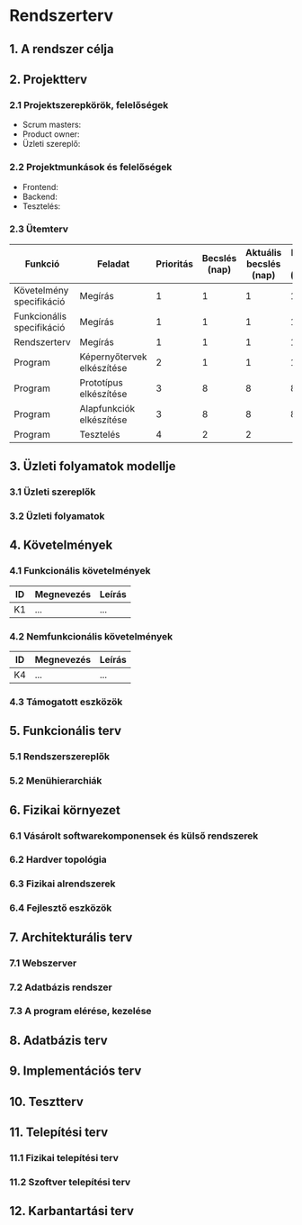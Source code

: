 # Rendszerterv

## 1. A rendszer célja

## 2. Projektterv

### 2.1 Projektszerepkörök, felelőségek

* Scrum masters:
* Product owner:
* Üzleti szereplő:

### 2.2 Projektmunkások és felelőségek

* Frontend:
* Backend:
* Tesztelés:

### 2.3 Ütemterv

|Funkció                  | Feladat                                | Prioritás | Becslés (nap) | Aktuális becslés (nap) | Eltelt idő (nap) | Becsült idő (nap) |
|-------------------------|----------------------------------------|-----------|---------------|------------------------|------------------|---------------------|
|Követelmény specifikáció |Megírás                                 |         1 |             1 |                      1 |                1 |                   1 |
|Funkcionális specifikáció|Megírás                                 |         1 |             1 |                      1 |                1 |                   1 |
|Rendszerterv             |Megírás                                 |         1 |             1 |                      1 |                1 |                   1 |
|Program                  |Képernyőtervek elkészítése              |         2 |             1 |                      1 |                1 |                   1 |
|Program                  |Prototípus elkészítése                  |         3 |             8 |                      8 |                8 |                   8 |
|Program                  |Alapfunkciók elkészítése                |         3 |             8 |                      8 |                8 |                   8 |
|Program                  |Tesztelés                               |         4 |             2 |                      2 |

## 3. Üzleti folyamatok modellje

### 3.1 Üzleti szereplők

### 3.2 Üzleti folyamatok

## 4. Követelmények

### 4.1 Funkcionális követelmények

| ID | Megnevezés | Leírás |
| --- | --- | --- |
| K1 | ... | ... |

### 4.2 Nemfunkcionális követelmények

| ID | Megnevezés | Leírás |
| --- | --- | --- |
| K4 | ... | ... |

### 4.3 Támogatott eszközök

## 5. Funkcionális terv

### 5.1 Rendszerszereplők

### 5.2 Menühierarchiák

## 6. Fizikai környezet

### 6.1 Vásárolt softwarekomponensek és külső rendszerek

### 6.2 Hardver topológia

### 6.3 Fizikai alrendszerek

### 6.4 Fejlesztő eszközök

## 7. Architekturális terv

### 7.1 Webszerver

### 7.2 Adatbázis rendszer

### 7.3 A program elérése, kezelése

## 8. Adatbázis terv

## 9. Implementációs terv

## 10. Tesztterv

## 11. Telepítési terv

### 11.1 Fizikai telepítési terv

### 11.2 Szoftver telepítési terv

## 12. Karbantartási terv
